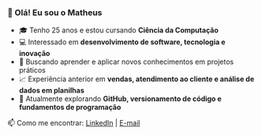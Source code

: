### 👋 Olá! Eu sou o Matheus

- 🎓 Tenho 25 anos e estou cursando **Ciência da Computação**
- 💻 Interessado em **desenvolvimento de software, tecnologia e inovação**
- 🚀 Buscando aprender e aplicar novos conhecimentos em projetos práticos
- 📈 Experiência anterior em **vendas, atendimento ao cliente e análise de dados em planilhas**
- 🌱 Atualmente explorando **GitHub, versionamento de código e fundamentos de programação**

📫 Como me encontrar: [LinkedIn](www.linkedin.com/in/matheus-sousa-6a8055266) | [E-mail](matheussilvasousa76.ms@gmail.com)
